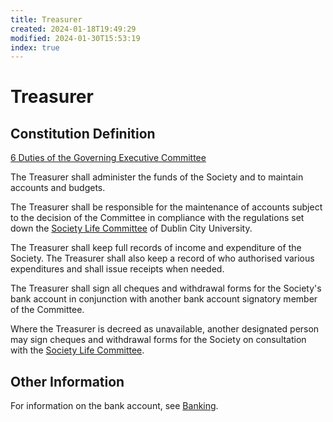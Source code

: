 ```yaml
---
title: Treasurer
created: 2024-01-18T19:49:29
modified: 2024-01-30T15:53:19
index: true
---
```


# Treasurer

## Constitution Definition

[6 Duties of the Governing Executive Committee](../../documents/Constitution.md#6%20Duties%20of%20the%20Governing%20Executive%20Committee)

The Treasurer shall administer the funds of the Society and to maintain accounts and budgets.

The Treasurer shall be responsible for the maintenance of accounts subject to the decision of the Committee in compliance with the regulations set down the [Society Life Committee](../../knowledge/student%20life/Society%20Life%20Committee.md) of Dublin City University.

The Treasurer shall keep full records of income and expenditure of the Society. The Treasurer shall also keep a record of who authorised various expenditures and shall issue receipts when needed.

The Treasurer shall sign all cheques and withdrawal forms for the Society's bank account in conjunction with another bank account signatory member of the Committee.

Where the Treasurer is decreed as unavailable, another designated person may sign cheques and withdrawal forms for the Society on consultation with the [Society Life Committee](../../knowledge/student%20life/Society%20Life%20Committee.md).

## Other Information

For information on the bank account, see [Banking](Banking.md).
